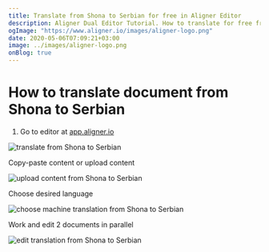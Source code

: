 ```yaml
---
title: Translate from Shona to Serbian for free in Aligner Editor
description: Aligner Dual Editor Tutorial. How to translate for free from Shona to Serbian. Aligner is multilingual document management platform. 
ogImage: "https://www.aligner.io/images/aligner-logo.png"
date: 2020-05-06T07:09:21+03:00
image: ../images/aligner-logo.png
onBlog: true
---
```


# How to translate document from Shona to Serbian

1. Go to editor at [app.aligner.io](https://app.aligner.io "Aligner App web page")

![translate from Shona to Serbian](../aligner-blank-editor.png "translate from Shona to Serbian")

Copy-paste content or upload content

![upload content from Shona to Serbian](../aligner-uploaded-document.png "upload content from Shona to Serbian")

Choose desired language

![choose machine translation from Shona to Serbian](../aligner-language-dropdown.png "choose machine translation from Shona to Serbian")

Work and edit 2 documents in parallel

![edit translation from Shona to Serbian](../aligner-double-sitded-editor.png "edit translation from Shona to Serbian")

